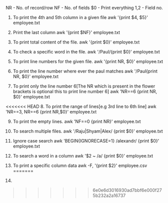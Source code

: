 NR - No. of record/row
NF - No. of fields
$0 - Print everything
$1,$2 - Field no.

1. To print the 4th and 5th column in a given file
   awk '{print $4, $5}' employee.txt

2. Print the last column
   awk '{print $NF}' employee.txt

3. To print total content of the file.
   awk '{print $0}' employee.txt

4. To check a specific word in the file.
   awk '/Paul/{print $0}' employee.txt

5. To print line numbers for the given file.
   awk '{print NR, $0}' employee.txt

6. To print the line number where ever the paul matches
   awk '/Paul{print NR, $0}' employee.txt

7. To print only the line number 6[The NR which is present in the flower brackets is optional this to     print line number 6]
   awk 'NR==6 {print NR, $0}' employee.txt

<<<<<<< HEAD
8. To print the range of lines[e.g 3rd line to 6th line]
   awk 'NR==3, NR==6 {print NR,$0}' employee.txt

9. To print the empty lines.
   awk 'NF==0 {print NR}' employee.txt

10. To search multiple files.
    awk '/Raju|Shyam|Alex/ {print $0}' employee.txt

11. Ignore case search
    awk 'BEGIN{IGNORECASE=1} /alexandr/ {print $0}' employee.txt

12. To search a word in a column
    awk '$2 ~ /a/ {print $0}' employee.txt

13. To print a specific column data
    awk -F, '{print $2}' employee.csv
=======
8.  
>>>>>>> 6e0e6d3016930ad7bbf6e000f275b232a2a16737
